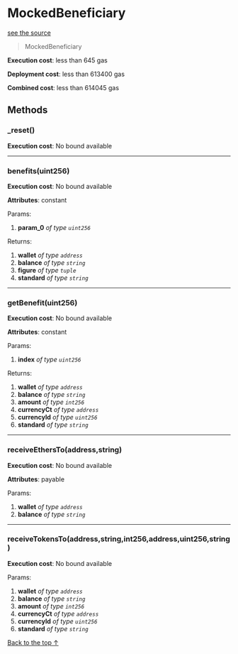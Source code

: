 # MockedBeneficiary
[see the source](git+https://github.com/hubiinetwork/nahmii-contracts/tree/master/contracts/test/MockedBeneficiary.sol)
> MockedBeneficiary


**Execution cost**: less than 645 gas

**Deployment cost**: less than 613400 gas

**Combined cost**: less than 614045 gas




## Methods
### _reset()


**Execution cost**: No bound available




--- 
### benefits(uint256)


**Execution cost**: No bound available

**Attributes**: constant


Params:

1. **param_0** *of type `uint256`*

Returns:


1. **wallet** *of type `address`*
2. **balance** *of type `string`*
3. **figure** *of type `tuple`*
4. **standard** *of type `string`*

--- 
### getBenefit(uint256)


**Execution cost**: No bound available

**Attributes**: constant


Params:

1. **index** *of type `uint256`*

Returns:


1. **wallet** *of type `address`*
2. **balance** *of type `string`*
3. **amount** *of type `int256`*
4. **currencyCt** *of type `address`*
5. **currencyId** *of type `uint256`*
6. **standard** *of type `string`*

--- 
### receiveEthersTo(address,string)


**Execution cost**: No bound available

**Attributes**: payable


Params:

1. **wallet** *of type `address`*
2. **balance** *of type `string`*


--- 
### receiveTokensTo(address,string,int256,address,uint256,string)


**Execution cost**: No bound available


Params:

1. **wallet** *of type `address`*
2. **balance** *of type `string`*
3. **amount** *of type `int256`*
4. **currencyCt** *of type `address`*
5. **currencyId** *of type `uint256`*
6. **standard** *of type `string`*


[Back to the top ↑](#mockedbeneficiary)
